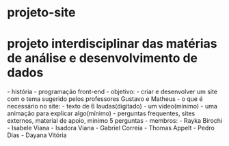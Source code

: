 # projeto-site

<h1> <color🟣> projeto interdisciplinar das matérias de análise e desenvolvimento de dados</color🟣> </h1>
- história 
- programação front-end
- objetivo:
- criar e desenvolver um site com o tema sugerido pelos professores Gustavo e Matheus
- o que é necessário no site:
- texto de 6 laudas(digitado)
- um vídeo(mínimo)
- uma animação para explicar algo(mínimo)
- perguntas frequentes, sites externos, material de apoio, minimo 5 perguntas
- membros:
- Rayka Birochi
- Isabele Viana
- Isadora Viana
- Gabriel Correia
- Thomas Appelt
- Pedro Dias
- Dayana Vitória
